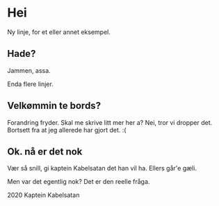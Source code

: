 # Hei

Ny linje, for et eller annet eksempel.

## Hade?

Jammen, assa.

Enda flere linjer.

## Velkømmin te bords?

Forandring fryder.
Skal me skrive litt mer her a? Nei, tror vi dropper det. 
Bortsett fra at jeg allerede har gjort det. :(

## Ok. nå er det nok

Vær så snill, gi kaptein Kabelsatan det han vil ha. Ellers går'e gæli.

Men var det egentlig nok? Det er den reelle fråga.

2020 Kaptein Kabelsatan